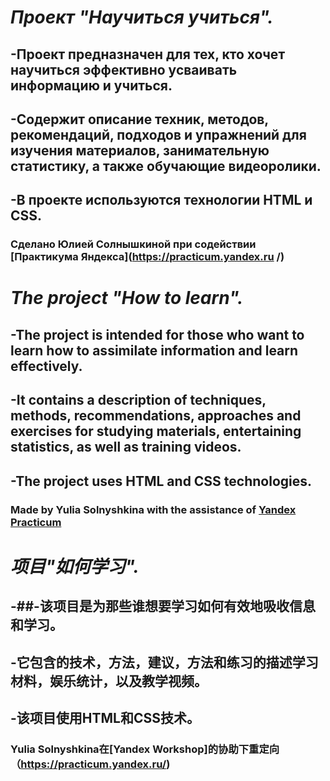 # _Проект "Научиться учиться"._
## -Проект предназначен для тех, кто хочет научиться эффективно усваивать информацию и учиться.
## -Содержит описание техник, методов, рекомендаций, подходов и упражнений для изучения материалов, занимательную статистику, а также обучающие видеоролики.
## -В проекте используются технологии HTML и CSS.
### Сделано Юлией Солнышкиной при содействии [Практикума Яндекса](https://practicum.yandex.ru /)

# _The project "How to learn"._
## -The project is intended for those who want to learn how to assimilate information and learn effectively.
## -It contains a description of techniques, methods, recommendations, approaches and exercises for studying materials, entertaining statistics, as well as training videos.
## -The project uses HTML and CSS technologies.
### Made by Yulia Solnyshkina with the assistance of [Yandex Practicum](https://practicum.yandex.ru/)  

# _项目"如何学习"._
## -##-该项目是为那些谁想要学习如何有效地吸收信息和学习。
## -它包含的技术，方法，建议，方法和练习的描述学习材料，娱乐统计，以及教学视频。
## -该项目使用HTML和CSS技术。
### Yulia Solnyshkina在[Yandex Workshop]的协助下重定向（https://practicum.yandex.ru/)

